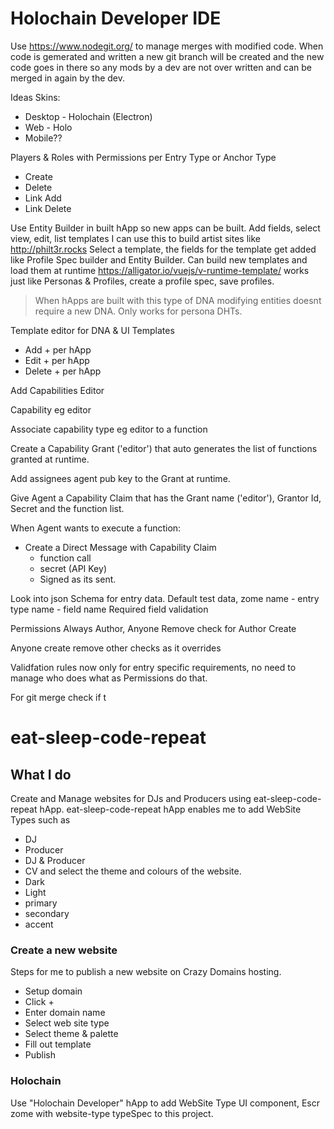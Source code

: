 # Holochain Developer IDE



Use https://www.nodegit.org/ to manage merges with modified code.
When code is gemerated and written a new git branch will be created and the new code goes in there so any mods by a dev are not over written and can be merged in again by the dev.







Ideas
Skins:
- Desktop - Holochain (Electron)
- Web - Holo
- Mobile??

Players & Roles with Permissions per Entry Type or Anchor Type
- Create
- Delete
- Link Add
- Link Delete

Use Entity Builder in built hApp so new apps can be built.
Add fields, select view, edit, list templates
I can use this to build artist sites like http://philt3r.rocks
Select a template, the fields for the template get added like Profile Spec builder and Entity Builder.
Can build new templates and load them at runtime https://alligator.io/vuejs/v-runtime-template/
works just like Personas & Profiles, create a profile spec, save profiles.

> When hApps are built with this type of DNA modifying entities doesnt require a new DNA. Only works for persona DHTs.

Template editor for DNA & UI Templates
- Add + per hApp
- Edit + per hApp
- Delete + per hApp

Add Capabilities Editor

Capability eg editor

Associate capability type eg editor to a function

Create a Capability Grant ('editor') that auto generates the list of functions granted at runtime.

Add assignees agent pub key to the Grant at runtime.

Give Agent a Capability Claim that has the Grant name ('editor'), Grantor Id, Secret and the function list.

When Agent wants to execute a function:
- Create a Direct Message with Capability Claim
    - function call
    - secret (API Key)
    - Signed as its sent.



Look into json Schema for entry data.
Default test data, zome name - entry type name - field name
Required
field validation


Permissions
Always Author, Anyone
Remove check for Author Create

Anyone create remove other checks as it overrides

Validfation rules now only for entry specific requirements, no need to manage who does what as Permissions do that.

For git merge
check if t

# eat-sleep-code-repeat

## What I do

Create and Manage websites for DJs and Producers using eat-sleep-code-repeat hApp.
eat-sleep-code-repeat hApp enables me to add WebSite Types such as 
- DJ
- Producer
- DJ & Producer
- CV
and select the theme and colours of the website.
- Dark
- Light
- primary
- secondary
- accent

### Create a new website

Steps for me to publish a new website on Crazy Domains hosting.

- Setup domain
- Click +
- Enter domain name
- Select web site type 
- Select theme & palette
- Fill out template
- Publish

### Holochain 

Use "Holochain Developer" hApp to add WebSite Type UI component, Escr zome with website-type typeSpec to this project. 